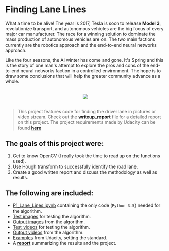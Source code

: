 # Finding Lane Lines


What a time to be alive! The year is 2017, Tesla is soon to release **Model 3**, revolutionize transport, and autonomous vehicles are the big focus of every major car manufacturer. The race for a winning solution to dominate the mass production of autonomous vehicles are on. 
The two main factions currently are the robotics approach and the end-to-end neural networks approach. 

Like the four seasons, the AI winter has come and gone. It's Spring and this is the story of one man's attempt to explore the pros and cons of the end-to-end neural networks faction in a controlled environment. The hope is to draw some conclusions that will help the greater community advance as a whole.

<div align="center">
   <br>
  <img src="test_videos_output\solidYellowLeft.gif"><br><br>
</div>

> This project features code for finding the driver lane in pictures or video stream. Check out the **[writeup_report](https://github.com/KvalheimRacing/CarND/blob/master/P1_Lane_Lines/writeup_report.md)** file for a detailed report on this project.
The project requirements made by Udacity can be found **[here](https://review.udacity.com/#!/rubrics/322/view)**

##
## The goals of this project were:

1. Get to know OpenCV (I really took the time to read up on the functions used).
2. Use Hough transform to successfully identify the road lane.
3. Create a good written report and discuss the methodology as well as results.


## The following are included:

* [P1_Lane_Lines.ipynb](https://github.com/KvalheimRacing/CarND/blob/master/P1_Lane_Lines/P1_Lane_Lines.ipynb) containing the only code (`Python 3.5`) needed for the algorithm.
* [Test images](https://github.com/KvalheimRacing/CarND/tree/master/P1_Lane_Lines/test_images) for testing the algorithm.
* [Output images](https://github.com/KvalheimRacing/CarND/tree/master/P1_Lane_Lines/test_images_output) from the algorithm.
* [Test_videos](https://github.com/KvalheimRacing/CarND/tree/master/P1_Lane_Lines/test_videos_output) for testing the algorithm.
* [Output videos](https://github.com/KvalheimRacing/CarND/tree/master/P1_Lane_Lines/test_videos_output) from the algorithm.
* [Examples](https://github.com/KvalheimRacing/CarND/tree/master/P1_Lane_Lines/examples) from Udacity, setting the standard.
* A **[report](https://github.com/KvalheimRacing/CarND/blob/master/P1_Lane_Lines/writeup_report.md)** summarizing the results and the project.
